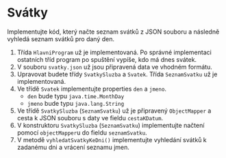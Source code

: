 # Svátky

Implementujte kód, který načte seznam svátků z JSON souboru a následně vyhledá seznam svátků pro daný den.

1. Třída `HlavniProgram` už je implementovaná. Po správné implementaci ostatních tříd program po spuštění vypíše, kdo má dnes svátek.
2. V souboru `svatky.json` už jsou připravená data ve vhodném formátu.
3. Upravovat budete třídy `SvatkySluzba` a `Svatek`. Třída `SeznamSvatku` už je implementovaná.
4. Ve třídě `Svatek` implementujte properties `den` a `jmeno`.
   * `den` bude typu `java.time.MonthDay`
   * `jmeno` bude typu `java.lang.String`
5. Ve třídě `SvatkySluzba` (`SeznamSvatku`) už je připravený `ObjectMapper` a cesta k JSON souboru s daty ve fieldu `cestaKDatum`.
6. V konstruktoru `SvatkySluzba` (`SeznamSvatku`) implementujte načtení pomocí `objectMapper`u do fieldu `seznamSvatku`.
7. V metodě `vyhledatSvatkyKeDni()` implementujte vyhledání svátků k zadanému dni a vrácení seznamu jmen.